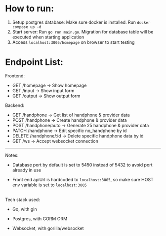 # How to run:
1. Setup postgres database: Make sure docker is installed. Run `docker compose up -d`
2. Start server: Run `go run main.go`. Migration for database table will be executed when starting application
3. Access `localhost:3005/homepage` on browser to start testing

# Endpoint List:
Frontend:
- GET /homepage -> Show homepage
- GET /input -> Show input form
- GET /output -> Show output form

Backend:
- GET /handphone -> Get list of handphone & provider data
- POST /handphone -> Create handphone & provider data
- POST /handphone/auto -> Generate 25 handphone & provider data
- PATCH /handphone -> Edit specific no_handphone by id
- DELETE /handphone/:id -> Delete specific handphone data by id
- GET /ws -> Accept websocket connection

<hr>
Notes: 

- Database port by default is set to 5450 instead of 5432 to avoid port already in use

- Front end apiUrl is hardcoded to `localhost:3005`, so make sure HOST env variable is set to `localhost:3005`

<br>
Tech stack used:

- Go, with gin 

- Postgres, with GORM ORM

- Websocket, with gorilla/websocket